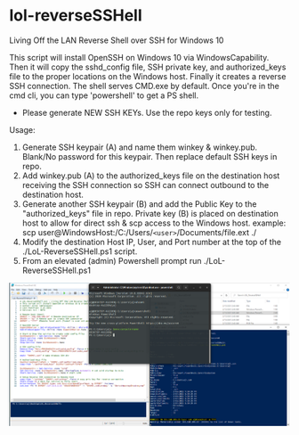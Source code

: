 # lol-reverseSSHell
Living Off the LAN Reverse Shell over SSH for Windows 10

This script will install OpenSSH on Windows 10 via WindowsCapability. Then it will copy the sshd_config file, SSH private key, and authorized_keys file to the proper locations on the Windows host. Finally it creates a reverse SSH connection. The shell serves CMD.exe by default. Once you're in the cmd cli, you can type 'powershell' to get a PS shell. 

* Please generate NEW SSH KEYs. Use the repo keys only for testing. 

Usage: 
1. Generate SSH keypair (A) and name them winkey & winkey.pub. Blank/No password for this keypair. Then replace default SSH keys in repo.
2. Add winkey.pub (A) to the authorized_keys file on the destination host receiving the SSH connection so SSH can connect outbound to the destination host. 
3. Generate another SSH keypair (B) and add the Public Key to the "authorized_keys" file in repo. Private key (B) is placed on destination host to allow for direct ssh & scp access to the Windows host. 
example: scp user@WindowsHost:/C:/Users/`<user>`/Documents/file.ext ./ 
4. Modify the destination Host IP, User, and Port number at the top of the ./LoL-ReverseSSHell.ps1 script. 
5. From an elevated (admin) Powershell prompt run ./LoL-ReverseSSHell.ps1
 

![alt text](https://github.com/ArronJablonowski/lol-reverseSSHell/blob/main/image.png?raw=true)

